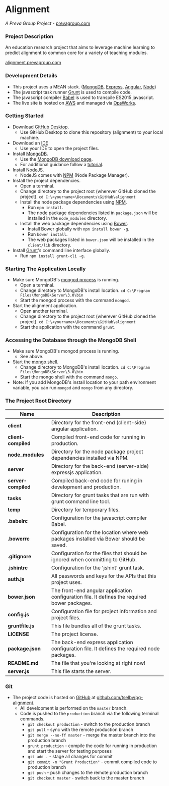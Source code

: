 # Alignment

*A Preva Group Project* - [prevagroup.com](http://prevagroup.com)

### Project Description

An education research project that aims to leverage machine learning to predict alignment to common core for a variety of teaching modules.

[alignment.prevagroup.com](http://alignment.prevagroup.com)

### Development Details

* This project uses a MEAN stack. ([MongoDB](https://docs.mongodb.com/manual), [Express](https://expressjs.com), [Angular](https://angularjs.org), [Node](https://nodejs.org/en))
* The javascript task runner [Grunt](http://gruntjs.com) is used to compile code.
* The javascript compiler [Babel](https://babeljs.io/) is used to transpile ES2015 javascript.
* The live site is hosted on [AWS](https://aws.amazon.com/) and managed via [OpsWorks](https://console.aws.amazon.com/opsworks/home?region=us-west-2).

### Getting Started

* Download [GitHub Desktop](https://desktop.github.com/).
    * Use GitHub Desktop to clone this repository (alignment) to your local machine.
* Download an [IDE](http://paulb.gd/comparing-nodejs-ides/)
    * Use your IDE to open the project files.
* Install [MongoDB](https://www.mongodb.org/downloads#production).
    * Use the [MongoDB download page](https://www.mongodb.org/downloads#production).
    * For additional guidance follow a [tutorial](https://docs.mongodb.org/manual/administration/install-community/).
* Install [NodeJS](https://nodejs.org/en/).
    * NodeJS comes with [NPM](https://www.npmjs.com/) (Node Package Manager).
* Install the project dependencies.
    * Open a terminal.
    * Change directory to the project root (wherever GitHub cloned the project). `cd C:\<yourname>\Documents\GitHub\alignment`
    * Install the node package dependencies using [NPM](https://www.npmjs.com/).
        * Run `npm install`.
        * The node package dependencies listed in `package.json` will be installed in the `node_modules` directory.
    * Install the web package dependencies using [Bower](http://bower.io/).
        * Install Bower globally with `npm install bower -g`.
        * Run `bower install`.
        * The web packages listed in `bower.json` will be installed in the `client/lib` directory.
* Install [Grunt](http://gruntjs.com/)'s command line interface globally.
    * Run `npm install grunt-cli -g`.

### Starting The Application Locally

* Make sure MongoDB's [mongod process](https://docs.mongodb.org/manual/reference/program/mongod/) is running.
    * Open a terminal.
    * Change directory to MongoDB's install location. `cd C:\Program Files\MongoDB\Server\3.0\bin`
    * Start the mongod process with the command `mongod`.
* Start the alignment application.
    * Open another terminal.
    * Change directory to the project root (wherever GitHub cloned the project). `cd C:\<yourname>\Documents\GitHub\alignment`
    * Start the application with the command `grunt`.

### Accessing the Database through the MongoDB Shell

* Make sure MongoDB's mongod process is running.
    * See above.
* Start the [mongo shell](https://docs.mongodb.org/manual/reference/program/mongo/).
    * Change directory to MongoDB's install location. `cd C:\Program Files\MongoDB\Server\3.0\bin`
    * Start the mongo shell with the command `mongo`.
* Note: If you add MongoDB's install location to your path environment variable, you can run `mongod` and `mongo` from any directory.

### The Project Root Directory

| Name | Description |
| ---- | ----------- |
| **client** | Directory for the front-end (client-side) angular application. |
| **client-compiled** | Compiled front-end code for running in production. |
| **node_modules** | Directory for the node package project dependencies installed via NPM. |
| **server** | Directory for the back-end (server-side) expressjs application. |
| **server-compiled** | Compiled back-end code for runing in development and production. |
| **tasks** | Directory for grunt tasks that are run with grunt command line tool. |
| **temp** | Directory for temporary files. |
| **.babelrc** | Configuration for the javascript compiler Babel. |
| **.bowerrc** | Configuration for the location where web packages installed via Bower should be saved. |
| **.gitignore** | Configuration for the files that should be ignored when committing to GitHub. |
| **.jshintrc** | Configuration for the 'jshint' grunt task. |
| **auth.js** | All passwords and keys for the APIs that this project uses. |
| **bower.json** | The front-end angular application configuration file. It defines the required bower packages. |
| **config.js** | Configuration file for project information and project files. |
| **gruntfile.js** | This file bundles all of the grunt tasks. |
| **LICENSE** | The project license. |
| **package.json** | The back-end express application configuration file. It defines the required node packages. |
| **README.md** | The file that you're looking at right now! |
| **server.js** | This file starts the server. |

### Git

* The project code is hosted on [GitHub](https://github.com/) at [github.com/tselby/pg-alignment](https://github.com/tselby/pg-alignment).
    * All development is performed on the `master` branch.
    * Code is pushed to the `production` branch via the following terminal commands.
        * `git checkout production` - switch to the production branch
        * `git pull` - sync with the remote production branch
        * `git merge --no-ff master` - merge the master branch into the production branch
        * `grunt production` - compile the code for running in production and start the server for testing purposes
        * `git add .` - stage all changes for commit
        * `git commit -m "Grunt Production"` - commit compiled code to production branch
        * `git push` - push changes to the remote production branch
        * `git checkout master` - switch back to the master branch